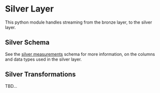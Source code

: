 # Silver Layer

This python module handles streaming from the bronze layer, to the silver layer.

## Silver Schema

See the [silver measurements](domain/constants/column_names/silver_measurements_column_names.py) schema for more information, on the columns and data types used in the silver layer.

## Silver Transformations

TBD...
